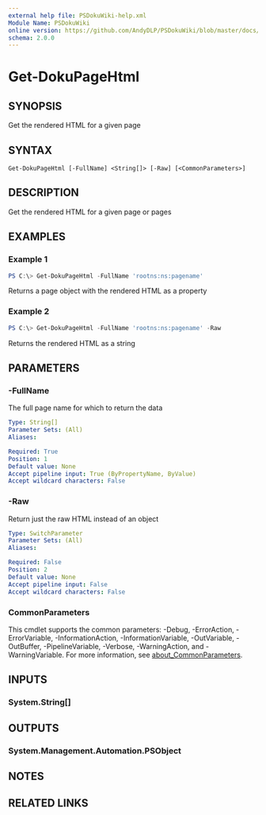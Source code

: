 ```yaml
---
external help file: PSDokuWiki-help.xml
Module Name: PSDokuWiki
online version: https://github.com/AndyDLP/PSDokuWiki/blob/master/docs/Get-DokuPageHtml.md
schema: 2.0.0
---
```


# Get-DokuPageHtml

## SYNOPSIS
Get the rendered HTML for a given page

## SYNTAX

```
Get-DokuPageHtml [-FullName] <String[]> [-Raw] [<CommonParameters>]
```

## DESCRIPTION
Get the rendered HTML for a given page or pages

## EXAMPLES

### Example 1
```powershell
PS C:\> Get-DokuPageHtml -FullName 'rootns:ns:pagename'
```

Returns a page object with the rendered HTML as a property

### Example 2
```powershell
PS C:\> Get-DokuPageHtml -FullName 'rootns:ns:pagename' -Raw
```

Returns the rendered HTML as a string

## PARAMETERS

### -FullName
The full page name for which to return the data

```yaml
Type: String[]
Parameter Sets: (All)
Aliases:

Required: True
Position: 1
Default value: None
Accept pipeline input: True (ByPropertyName, ByValue)
Accept wildcard characters: False
```

### -Raw
Return just the raw HTML instead of an object

```yaml
Type: SwitchParameter
Parameter Sets: (All)
Aliases:

Required: False
Position: 2
Default value: None
Accept pipeline input: False
Accept wildcard characters: False
```

### CommonParameters
This cmdlet supports the common parameters: -Debug, -ErrorAction, -ErrorVariable, -InformationAction, -InformationVariable, -OutVariable, -OutBuffer, -PipelineVariable, -Verbose, -WarningAction, and -WarningVariable. For more information, see [about_CommonParameters](http://go.microsoft.com/fwlink/?LinkID=113216).

## INPUTS

### System.String[]

## OUTPUTS

### System.Management.Automation.PSObject

## NOTES

## RELATED LINKS
